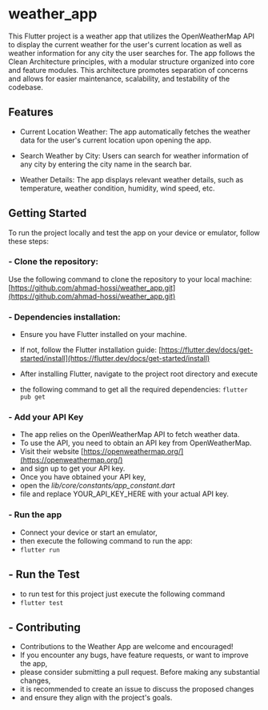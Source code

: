 # weather_app

This Flutter project is a weather app that utilizes the OpenWeatherMap API
to display the current weather for the user's current location as well as
weather information for any city the user searches for.
The app follows the Clean Architecture principles, 
with a modular structure organized into core and feature modules. 
This architecture promotes separation of concerns and allows for easier maintenance, 
scalability, and testability of the codebase.

## Features

- Current Location Weather:
  The app automatically fetches the weather data 
  for the user's current location upon opening the app.

- Search Weather by City:
  Users can search for weather information of any city by entering the city name
  in the search bar.

- Weather Details:
  The app displays relevant weather details, such as temperature,
  weather condition, humidity, wind speed, etc.


## Getting Started

To run the project locally and test the app on your device or emulator, 
follow these steps:

### - Clone the repository:
  Use the following command to clone the repository to your local machine:
  [https://github.com/ahmad-hossi/weather_app.git](https://github.com/ahmad-hossi/weather_app.git)

### - Dependencies installation: 
- Ensure you have Flutter installed on your machine.
- If not, follow the Flutter installation guide:
  [https://flutter.dev/docs/get-started/install](https://flutter.dev/docs/get-started/install)

- After installing Flutter, navigate to the project root directory and execute
- the following command to get all the required dependencies:
  `flutter pub get `

### - Add your API Key
- The app relies on the OpenWeatherMap API to fetch weather data. 
- To use the API, you need to obtain an API key from OpenWeatherMap. 
- Visit their website [https://openweathermap.org/](https://openweathermap.org/) 
- and sign up to get your API key.
- Once you have obtained your API key, 
- open the _lib/core/constants/app_constant.dart_ 
- file and replace YOUR_API_KEY_HERE with your actual API key.

### - Run the app
- Connect your device or start an emulator,
- then execute the following command to run the app:
- `flutter run`


## - Run the Test
- to run test for this project just execute the following command
- `flutter test`

## - Contributing
- Contributions to the Weather App are welcome and encouraged!
- If you encounter any bugs, have feature requests, or want to improve the app, 
- please consider submitting a pull request. Before making any substantial changes,
- it is recommended to create an issue to discuss the proposed changes
- and ensure they align with the project's goals.